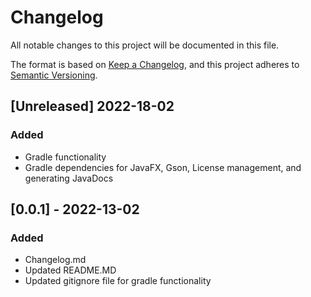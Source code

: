 # Changelog
All notable changes to this project will be documented in this file.

The format is based on [Keep a Changelog](https://keepachangelog.com/en/1.0.0/),
and this project adheres to [Semantic Versioning](https://semver.org/spec/v2.0.0.html).

## [Unreleased] 2022-18-02
### Added
- Gradle functionality
- Gradle dependencies for JavaFX, Gson, License management, and generating JavaDocs


## [0.0.1] - 2022-13-02
### Added
- Changelog.md
- Updated README.MD
- Updated gitignore file for gradle functionality
